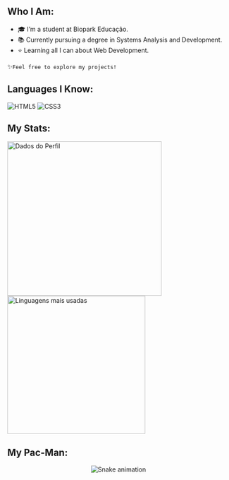 ## Who I Am:

- 🎓 I’m a student at Biopark Educação.
- 📚 Currently pursuing a degree in Systems Analysis and Development.
- ⭐ Learning all I can about Web Development.
  
✨```Feel free to explore my projects!```

## Languages I Know:
![HTML5](https://img.shields.io/badge/HTML5-E34F26?style=for-the-badge&logo=html5&logoColor=white)
![CSS3](https://img.shields.io/badge/CSS3-1572B6?style=for-the-badge&logo=css3&logoColor=white)

## My Stats:
<p align="left">
  <img width="350" src="https://github-readme-stats.vercel.app/api?username=BarbaraSimioni&show_icons=true&theme=transparent" alt="Dados do Perfil"/>
  <img width="313" src="https://github-readme-stats.vercel.app/api/top-langs/?username=BarbaraSimioni&layout=compact&theme=dark" alt="Linguagens mais usadas" />
</p>

## My Pac-Man:
<p align="center">
  <img src="https://raw.githubusercontent.com/BarbaraSimioni/snk/output/github-contribution-grid-snake.svg" alt="Snake animation" />
</p>
